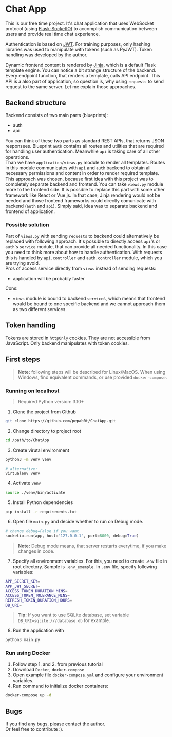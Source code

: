 # Chat App

This is our free time project. It's chat application that uses WebSocket protocol (using [Flask-SocketIO](https://flask-socketio.readthedocs.io/en/latest/)) to accomplish communication between users and provide real time chat experience.

Authentication is based on [JWT](https://jwt.io/). For training purposes, only hashing libraries was used to manipulate with tokens (such as PyJWT). Token handling was developed by the author.

Dynamic frontend content is rendered by [Jinja](https://jinja.palletsprojects.com/en/3.1.x/), which is a default Flask template engine. You can notice a bit strange structure of the backend. Every endpoint function, that renders a template, calls API endpoint. This API is a also part of application, so question is, why using `requests` to send request to the same server. Let me explain those approaches.

## Backend structure
Backend consists of two main parts (blueprints):
- auth
- api

You can think of these two parts as standard REST APIs, that returns JSON responsees. Blueprint `auth` contains all routes and utilities that are required for handling user authentication. Meanwhile `api` is taking care of all other operations.\
Than we have `application/views.py` module to render all templates. Routes in this module communicates with `api` and `auth` backend to obtain all necessary permissions and content in order to render required template. This approach was chosen, because first idea with this project was to completely separate backend and frontend. You can take `views.py` module more to the frontend side. It is possible to replace this part with some other framework like React or Vue.js. In that case, Jinja rendering would not be needed and those frontend frameworks could directly comunicate with backend (`auth` and `api`). Simply said, idea was to separate backend and frontend of application.

### Possible solution
Part of `views.py` with sending `requests` to backend could alternatively be replaced with following approach. It's possible to directly access `api`'s or `auth`'s `service` module, that can provide all needed functionality. In this case you need to think more about how to handle authentication. With requests this is handled by `api.controller` and `auth.controller` module, which you are trying avoid. \
Pros of access service directly from `views` instead of sending requests:
- application will be probably faster

Cons:
- `views` module is bound to backend `service`s, which means that frontend would be bound to one specific backend and we cannot approach them as two different services. 

## Token handling
Tokens are stored in `httpOnly` cookies. They are not accessible from JavaScript. Only backend manipulates with token cookies.

## First steps

> __Note:__ following steps will be described for Linux/MacOS. When using Windows, find equivalent commands, or use provided `docker-compose`.

### Running on localhost
> Required Python version: 3.10+
1. Clone the project from Github
```bash
git clone https://github.com/pepab0t/ChatApp.git
```
2. Change directory to project root
```bash
cd /path/to/ChatApp
```
3. Create virutal environment
```bash
python3 -m venv venv

# alternative:
virtualenv venv
```
4. Activate `venv` 
```bash
source ./venv/bin/activate
```
5. Install Python dependencies
```bash
pip install -r requirements.txt
```
6. Open file `main.py` and decide whether to run on Debug mode.
```python
# change debug=False if you want
socketio.run(app, host="127.0.0.1", port=8000, debug=True)
```
> __Note:__ Debug mode means, that server restarts everytime, if you make changes in code.

7. Specify all environment variables. For this, you need to create `.env` file in root directory. Sample is `.env_example`.
In `.env` file, specify following variables:
```bash
APP_SECRET_KEY=
APP_JWT_SECRET=
ACCESS_TOKEN_DURATION_MINS=
ACCESS_TOKEN_TOLERANCE_MINS=
REFRESH_TOKEN_DURATION_HOURS=
DB_URI=
```
> __Tip:__ If you want to use SQLite database, set variable `DB_URI=sqlite:///database.db` for example.

8. Run the application with
```bash
python3 main.py
```

### Run using Docker
1. Follow step 1. and 2. from previous tutorial
2. Download `Docker`, `docker-compose`
3. Open example file `docker-compose.yml` and configure your environment variables.
4. Run command to initialize docker containers:
```bash
docker-compose up -d
```

## Bugs
If you find any bugs, please contact the [author](https://github.com/pepab0t).\
Or feel free to contribute :).